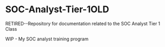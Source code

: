 # SOC-Analyst-Tier-1OLD
RETIRED--Repository for documentation related to the SOC Analyst Tier 1 Class

WIP - My SOC analyst training program
